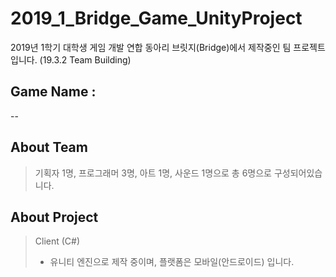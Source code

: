 2019_1_Bridge_Game_UnityProject
==
2019년 1학기 대학생 게임 개발 연합 동아리 브릿지(Bridge)에서 제작중인 팀 프로젝트 입니다. (19.3.2 Team Building)

## Game Name : 
--

## About Team

> 기획자 1명, 프로그래머 3명, 아트 1명, 사운드 1명으로 총 6명으로 구성되어있습니다.

## About Project

> Client (C#)
>- 유니티 엔진으로 제작 중이며, 플랫폼은 모바일(안드로이드) 입니다.
